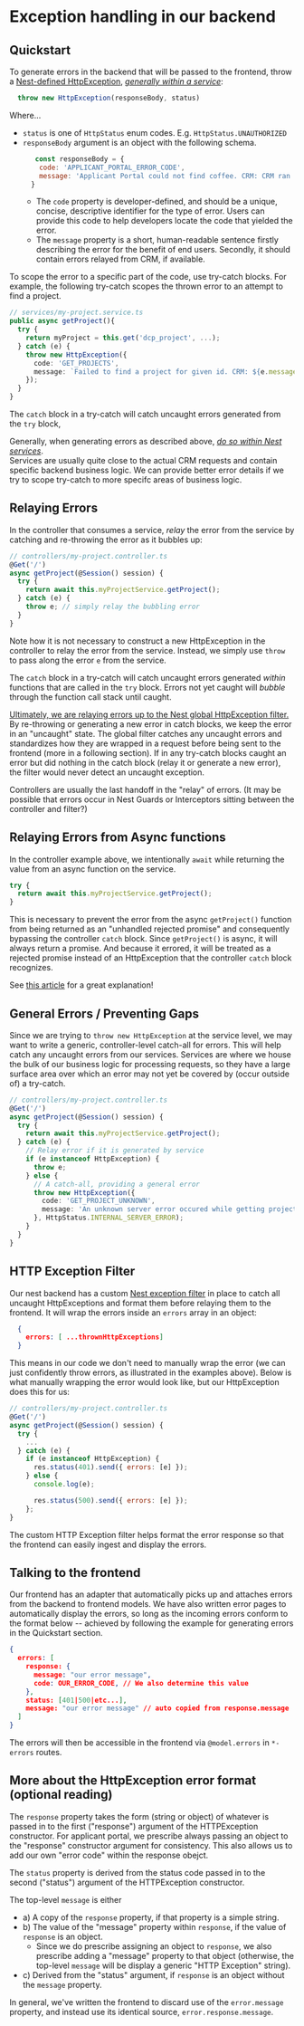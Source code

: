 # Exception handling in our backend

## Quickstart

To generate errors in the backend that will be passed to the
frontend, throw a [Nest-defined HttpException](https://docs.nestjs.com/exception-filters#throwing-standard-exceptions), <u>_generally within a service_</u>:

```js
  throw new HttpException(responseBody, status)
```

Where...
  - `status` is one of `HttpStatus` enum codes. E.g. `HttpStatus.UNAUTHORIZED`
  - `responseBody` argument is an object with the following schema.
    ```js
       const responseBody = {
        code: 'APPLICANT_PORTAL_ERROR_CODE',
        message: 'Applicant Portal could not find coffee. CRM: CRM ran out of tea.',
      }
    ```
    - The `code` property is developer-defined, and should be a unique, concise,
    descriptive identifier for the type of error. Users can provide this code to
    help developers locate the code that yielded the error.
    - The `message` property is a short, human-readable sentence firstly
    describing the error for the benefit of end users. Secondly, it should contain
    errors relayed from CRM, if available.

To scope the error to a specific part of the code, use try-catch blocks. For example,
the following try-catch scopes the thrown error to an attempt to find a project.

```ts
// services/my-project.service.ts
public async getProject(){
  try {
    return myProject = this.get('dcp_project', ...);
  } catch (e) {
    throw new HttpException({
      code: 'GET_PROJECTS',
      message: `Failed to find a project for given id. CRM: ${e.message}`,
    });
  }
}
```

The `catch` block in a try-catch will catch uncaught errors generated from the `try` block, 

Generally, when generating errors as described above, <u>*do so within Nest services*</u>.<br>
Services are usually quite close to the actual CRM requests and contain
specific backend business logic. We can provide better error details if we
try to scope try-catch to more specifc areas of business logic.

## Relaying Errors

In the controller that consumes a service, _relay_ the error from the service by catching and re-throwing the error as it bubbles up:

```ts
// controllers/my-project.controller.ts
@Get('/')
async getProject(@Session() session) {
  try {
    return await this.myProjectService.getProject();
  } catch (e) {
    throw e; // simply relay the bubbling error
  }
}
```

Note how it is not necessary to construct a new HttpException in the controller to relay the error from the service. Instead, we simply use `throw` to pass along the error `e` from the service.

The `catch` block in a try-catch will catch uncaught errors generated *within* functions that are called in the `try` block. Errors not yet caught will *bubble* through the function call stack until caught.

<u>Ultimately, we are relaying errors up to the Nest global HttpException filter.</u> By re-throwing or generating a new error in catch blocks, we keep the error in an "uncaught" state. The global filter catches any uncaught errors and standardizes how they are wrapped in a request before being sent to the frontend (more in a following section). If in any try-catch blocks caught an error but did nothing in the catch block (relay it or generate a new error), the filter would never detect an uncaught exception.

Controllers are usually the last handoff in the "relay" of errors.
(It may be possible that errors occur in Nest Guards or Interceptors sitting
between the controller and filter?)

## Relaying Errors from Async functions

In the controller example above, we intentionally `await` while
returning the value from an async function on the service.
```ts
try {
  return await this.myProjectService.getProject();
}
```

This is necessary to prevent the error from the async `getProject()` function
from being returned as an "unhandled rejected promise" and consequently bypassing the controller `catch` block. Since
`getProject()` is async, it will always return a promise. And because it errored,
it will be treated as a rejected promise instead of an HttpException that the controller `catch` block recognizes.

See [this article](https://itnext.io/error-handling-with-async-await-in-js-26c3f20bc06a) for a great explanation!

## General Errors / Preventing Gaps
Since we are trying to `throw new HttpException` at the service level, we may
want to write a generic, controller-level catch-all for errors. This will help catch
any uncaught errors from our services. Services are where we house the bulk
of our business logic for processing requests, so they have a large surface
area over which an error may not yet be covered by (occur outside of) a
try-catch.

```ts
// controllers/my-project.controller.ts
@Get('/')
async getProject(@Session() session) {
  try {
    return await this.myProjectService.getProject();
  } catch (e) {
    // Relay error if it is generated by service
    if (e instanceof HttpException) {
      throw e;
    } else {
      // A catch-all, providing a general error
      throw new HttpException({
        code: 'GET_PROJECT_UNKNOWN',
        message: 'An unknown server error occured while getting projects',
      }, HttpStatus.INTERNAL_SERVER_ERROR);
    }
  }
}
```

## HTTP Exception Filter

Our nest backend has a custom [Nest exception filter](https://docs.nestjs.com/exception-filters#throwing-standard-exceptions) in place to catch all uncaught  HttpExceptions and format them before relaying them to the frontend. It will wrap the errors inside an `errors` array in an object:

```json
  {
    errors: [ ...thrownHttpExceptions]
  }
```

This means in our code we don't need to manually wrap the error (we can just confidently throw errors, as illustrated in the examples above). Below is what manually wrapping the error would look like, but our HttpException does this for us:

```js
// controllers/my-project.controller.ts
@Get('/')
async getProject(@Session() session) {
  try {
    ...
  } catch (e) {
    if (e instanceof HttpException) {
      res.status(401).send({ errors: [e] });
    } else {
      console.log(e);

      res.status(500).send({ errors: [e] });
    };
}
```

The custom HTTP Exception filter helps format the error response so that the frontend
can easily ingest and display the errors.

## Talking to the frontend

Our frontend has an adapter that automatically picks up and
attaches errors from the backend to frontend models. We have also
written error pages to automatically display the errors, so long
as the incoming errors conform to the format below -- achieved by
following the example for generating errors in the Quickstart section. 

```json
{
  errors: [
    response: {
      message: "our error message",
      code: OUR_ERROR_CODE, // We also determine this value
    },
    status: [401|500|etc...],
    message: "our error message" // auto copied from response.message
  ]
}
```

The errors will then be accessible in the frontend via
`@model.errors` in `*-errors` routes.

## More about the HttpException error format (optional reading)

The `response` property takes the form (string or object) of whatever is passed in to the first ("response") argument of the HTTPException constructor. For applicant portal, we prescribe always passing an object to the "response" constructor argument for consistency. This also allows us to add our own "error code" within the response obejct.

The `status` property is derived from the status code passed in to the second ("status")  argument of the HTTPException constructor.

The top-level `message` is either
  - a) A copy of the `response` property, if that property is a simple string.
  - b) The value of the "message" property within `response`, if the value of `response` is an object.
    - Since we do prescribe assigning an object to `response`, we also prescribe adding a "message" property to that object (otherwise, the top-level `message` will be display a generic "HTTP Exception" string).
  - c) Derived from the "status" argument, if `response` is an object without the `message` property.

 In general, we've written the frontend to discard use of the `error.message` property, and instead use its identical source,  `error.response.message`.